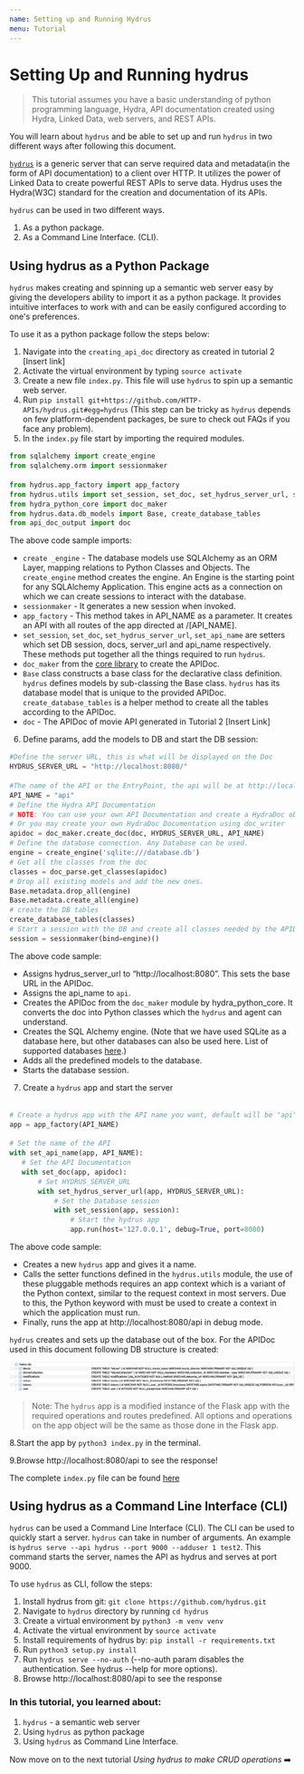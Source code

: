 ```yaml
---
name: Setting up and Running Hydrus
menu: Tutorial
---
```


# Setting Up and Running hydrus

> This tutorial assumes you have a basic understanding of python programming language, Hydra, API documentation created using Hydra, Linked Data, web servers, and REST APIs.

You will learn about `hydrus` and be able to set up and run `hydrus` in two different ways after following this document.

[`hydrus`](https://github.com/HTTP-APIs/hydrus) is a generic server that can serve required data and metadata(in the form of API documentation) to a client over HTTP. It utilizes the power of Linked Data to create powerful REST APIs to serve data. Hydrus uses the Hydra(W3C) standard for the creation and documentation of its APIs.

`hydrus` can be used in two different ways.

1. As a python package.
2. As a Command Line Interface. (CLI).

## Using hydrus as a Python Package

`hydrus` makes creating and spinning up a semantic web server easy by giving the developers ability to import it as a python package. It provides intuitive interfaces to work with and can be easily configured according to one's preferences.

To use it as a python package follow the steps below:

1. Navigate into the `creating_api_doc` directory as created in tutorial 2 [Insert link]
2. Activate the virtual environment by typing `source activate`
3. Create a new file `index.py`. This file will use `hydrus` to spin up a semantic web server.
4. Run `pip install git+https://github.com/HTTP-APIs/hydrus.git#egg=hydrus` (This step can be tricky as `hydrus` depends on few platform-dependent packages, be sure to check out FAQs if you face any problem).
5. In the `index.py` file start by importing the required modules.

```python
from sqlalchemy import create_engine
from sqlalchemy.orm import sessionmaker

from hydrus.app_factory import app_factory
from hydrus.utils import set_session, set_doc, set_hydrus_server_url, set_api_name
from hydra_python_core import doc_maker
from hydrus.data.db_models import Base, create_database_tables
from api_doc_output import doc
```

The above code sample imports:

- `create _engine` - The database models use SQLAlchemy as an ORM Layer, mapping relations to Python Classes and Objects. The `create_engine` method creates the engine. An Engine is the starting point for any SQLAlchemy Application. This engine acts as a connection on which we can create sessions to interact with the database.
- `sessionmaker` - It generates a new session when invoked.
- `app_factory` - This method takes in API_NAME as a parameter. It creates an API with all routes of the app directed at /[API_NAME].
- `set_session`, `set_doc`, `set_hydrus_server_url`, `set_api_name` are setters which set DB session, docs, server_url and api_name respectively. These methods put together all the things required to run `hydrus`.
- `doc_maker` from the [core library](https://github.com/HTTP-APIs/hydra-python-core) to create the APIDoc.
- `Base` class constructs a base class for the declarative class definition.
  `hydrus` defines models by sub-classing the Base class. `hydrus` has its database model that is unique to the provided APIDoc. `create_database_tables` is a helper method to create all the tables according to the APIDoc.
- `doc` - The APIDoc of movie API generated in Tutorial 2 [Insert Link]

6. Define params, add the models to DB and start the DB session:

```python
#Define the server URL, this is what will be displayed on the Doc
HYDRUS_SERVER_URL = "http://localhost:8080/"

#The name of the API or the EntryPoint, the api will be at http://localhost/<API_NAME>
API_NAME = "api"
# Define the Hydra API Documentation
# NOTE: You can use your own API Documentation and create a HydraDoc object using doc_maker
# Or you may create your own HydraDoc Documentation using doc_writer
apidoc = doc_maker.create_doc(doc, HYDRUS_SERVER_URL, API_NAME)
# Define the database connection. Any Database can be used.
engine = create_engine('sqlite:///database.db')
# Get all the classes from the doc
classes = doc_parse.get_classes(apidoc)
# Drop all existing models and add the new ones.
Base.metadata.drop_all(engine)
Base.metadata.create_all(engine)
# create the DB tables
create_database_tables(classes)
# Start a session with the DB and create all classes needed by the APIDoc
session = sessionmaker(bind=engine)()
```

The above code sample:

- Assigns hydrus_server_url to “http://localhost:8080”. This sets the base URL in the APIDoc.
- Assigns the api_name to `api`.
- Creates the APIDoc from the `doc_maker` module by hydra_python_core. It converts the doc into Python classes which the `hydrus` and agent can understand.
- Creates the SQL Alchemy engine. (Note that we have used SQLite as a database here, but other databases can also be used here. List of supported databases [here](https://docs.sqlalchemy.org/en/13/orm/tutorial.html).)
- Adds all the predefined models to the database.
- Starts the database session.

7. Create a `hydrus` app and start the server

```python

# Create a hydrus app with the API name you want, default will be "api"
app = app_factory(API_NAME)

# Set the name of the API
with set_api_name(app, API_NAME):
   # Set the API Documentation
   with set_doc(app, apidoc):
       # Set HYDRUS_SERVER_URL
       with set_hydrus_server_url(app, HYDRUS_SERVER_URL):
           # Set the Database session
           with set_session(app, session):
               # Start the hydrus app
               app.run(host='127.0.0.1', debug=True, port=8080)
```

The above code sample:

- Creates a new `hydrus` app and gives it a name.
- Calls the setter functions defined in the `hydrus.utils` module, the use of these pluggable methods requires an app context which is a variant of the Python context, similar to the request context in most servers. Due to this, the Python keyword with must be used to create a context in which the application must run.
- Finally, runs the app at http://localhost:8080/api in debug mode.

`hydrus` creates and sets up the database out of the box. For the APIDoc used in this document following DB structure is created:

![DB](../../../static/images/db-structure.png)

> Note: The `hydrus` app is a modified instance of the Flask app with the required operations and routes predefined. All options and operations on the app object will be the same as those done in the Flask app.

8.Start the app by `python3 index.py` in the terminal.

9.Browse http://localhost:8080/api to see the response!

The complete `index.py` file can be found [here](https://gist.github.com/priyanshunayan/a2de41705aaf9fd0e43508ef12a916f4)

## Using hydrus as a Command Line Interface (CLI)

`hydrus` can be used a Command Line Interface (CLI). The CLI can be used to quickly start a server. `hydrus` can take in number of arguments. An example is `hydrus serve --api hydrus --port 9000 --adduser 1 test2`. This command starts the server, names the API as hydrus and serves at port 9000.

To use `hydrus` as CLI, follow the steps:

1. Install hydrus from git: `git clone https://github.com/hydrus.git`
2. Navigate to `hydrus` directory by running `cd hydrus`
3. Create a virtual environment by `python3 -m venv venv`
4. Activate the virtual environment by `source activate`
5. Install requirements of hydrus by: `pip install -r requirements.txt` <!-- Or install by poetry -->
6. Run `python3 setup.py install`
7. Run `hydrus serve --no-auth` (--no-auth param disables the authentication. See hydrus --help for more options).
8. Browse http://localhost:8080/api to see the response

### In this tutorial, you learned about:

1. `hydrus` - a semantic web server
2. Using `hydrus` as python package
3. Using `hydrus` as Command Line Interface.

Now move on to the next tutorial _Using hydrus to make CRUD operations_ ➡️
